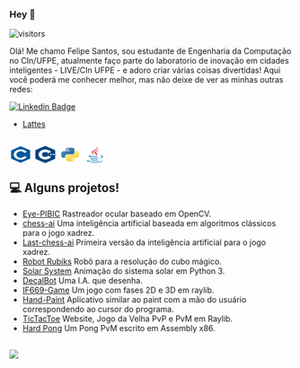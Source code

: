 ### Hey 👋

![visitors](https://visitor-badge.glitch.me/badge?page_id=SageScroll18144=SageScroll18144)

Olá! Me chamo Felipe Santos, sou estudante de Engenharia da Computação no CIn/UFPE, atualmente faço parte do laboratorio de inovação em cidades inteligentes - LIVE/CIn UFPE - e adoro criar várias coisas divertidas! Aqui você poderá me conhecer melhor, mas não deixe de ver as minhas outras redes:


[![Linkedin Badge](https://img.shields.io/badge/-LinkedIn-blue?style=flat-square&logo=Linkedin&logoColor=white)](https://www.linkedin.com/in/felipe-santos-15aa4624a/) 

- [Lattes](http://lattes.cnpq.br/3482951549554510)
 
<div>
<div style="display: inline_block"><br>
  <img align="center" alt="C" height="30" width="40" src="https://raw.githubusercontent.com/devicons/devicon/master/icons/c/c-plain.svg">
  <img align="center" alt="Cplusplus" height="30" width="40" src="https://raw.githubusercontent.com/devicons/devicon/master/icons/cplusplus/cplusplus-plain.svg">
  <img align="center" alt="Python" height="30" width="40" src="https://raw.githubusercontent.com/devicons/devicon/master/icons/python/python-original.svg">
  <img align="center" alt="Java" height="30" width="40" src="https://raw.githubusercontent.com/devicons/devicon/master/icons/java/java-original.svg">

</div>

 ##
 
 ## 💻 Alguns projetos!

* [Eye-PIBIC](https://github.com/SageScroll18144/Eye-PIBIC) Rastreador ocular baseado em OpenCV.
* [chess-ai](https://github.com/lightTuring/chess-ai) Uma inteligência artificial baseada em algoritmos clássicos para o jogo xadrez.
* [Last-chess-ai](https://github.com/SageScroll18144/Last-chess-ai) Primeira versão da inteligência artificial para o jogo xadrez.
* [Robot Rubiks](https://github.com/SageScroll18144/Robot_Rubiks) Robô para a resolução do cubo mágico.
* [Solar System](https://github.com/SageScroll18144/Solar-System) Animação do sistema solar em Python 3.
* [DecalBot](https://github.com/SageScroll18144/DecalBot) Uma I.A. que desenha.
* [IF669-Game](https://github.com/SageScroll18144/IF669-Game) Um jogo com fases 2D e 3D em raylib.
* [Hand-Paint](https://github.com/SageScroll18144/Hand-Paint) Aplicativo similar ao paint com a mão do usuário correspondendo ao cursor do programa.
* [TicTacToe](https://github.com/SageScroll18144/TicTacToe) Website, Jogo da Velha PvP e PvM em Raylib.
* [Hard Pong](https://github.com/Mend25/Projeto_IS) Um Pong PvM escrito em Assembly x86.
 ##
 
 <img height="200em" src="https://github-readme-stats.vercel.app/api/top-langs/?username=sagescroll18144&layout=compact&langs_count=10&theme=dark"/>    
</div>
